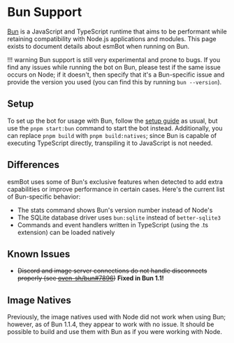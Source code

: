 # Bun Support
[Bun](https://bun.sh) is a JavaScript and TypeScript runtime that aims to be performant while retaining compatibility with Node.js applications and modules. This page exists to document details about esmBot when running on Bun.

!!! warning
    Bun support is still very experimental and prone to bugs. If you find any issues while running the bot on Bun, please test if the same issue occurs on Node; if it doesn't, then specify that it's a Bun-specific issue and provide the version you used (you can find this by running `bun --version`).

## Setup
To set up the bot for usage with Bun, follow the [setup guide](https://docs.esmbot.net/setup) as usual, but use the `pnpm start:bun` command to start the bot instead. Additionally, you can replace `pnpm build` with `pnpm build:natives`; since Bun is capable of executing TypeScript directly, transpiling it to JavaScript is not needed.

## Differences
esmBot uses some of Bun's exclusive features when detected to add extra capabilities or improve performance in certain cases. Here's the current list of Bun-specific behavior:
- The stats command shows Bun's version number instead of Node's
- The SQLite database driver uses `bun:sqlite` instead of `better-sqlite3`
- Commands and event handlers written in TypeScript (using the .ts extension) can be loaded natively

## Known Issues
- <s>Discord and image server connections do not handle disconnects properly (see [oven-sh/bun#7896](https://github.com/oven-sh/bun/issues/7896))</s> **Fixed in Bun 1.1!**

## Image Natives
Previously, the image natives used with Node did not work when using Bun; however, as of Bun 1.1.4, they appear to work with no issue. It should be possible to build and use them with Bun as if you were working with Node.